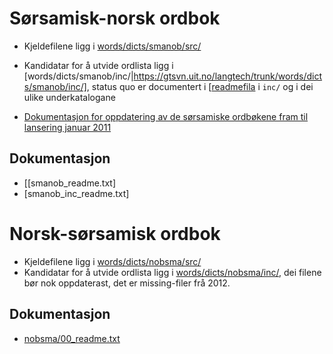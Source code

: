 

# Sørsamisk-norsk ordbok


* Kjeldefilene ligg i [words/dicts/smanob/src/](https://gtsvn.uit.no/langtech/trunk/words/dicts/smanob/src/)


* Kandidatar for å utvide ordlista ligg i [words/dicts/smanob/inc/|https://gtsvn.uit.no/langtech/trunk/words/dicts/smanob/inc/], status quo er documentert i [[readmefila](smanob/00_readme.txt) i `inc/` og i dei ulike underkatalogane
* [Dokumentasjon for oppdatering av de sørsamiske ordbøkene fram til lansering januar 2011](smanob_oppdatering.html)


##  Dokumentasjon


* [[smanob_readme.txt]
* [smanob_inc_readme.txt]




# Norsk-sørsamisk ordbok


* Kjeldefilene ligg i [words/dicts/nobsma/src/](https://gtsvn.uit.no/langtech/trunk/words/dicts/nobsma/src/)
* Kandidatar for å utvide ordlista ligg i [words/dicts/nobsma/inc/](https://gtsvn.uit.no/langtech/trunk/words/dicts/nobsma/inc/), 
  dei filene bør nok oppdaterast, det er missing-filer frå 2012.


##  Dokumentasjon


* [nobsma/00_readme.txt](nobsma_readme.txt)
